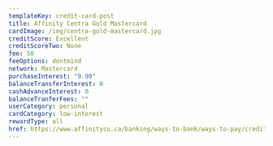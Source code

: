 ```yaml
---
templateKey: credit-card-post
title: Affinity Centra Gold Mastercard
cardImage: /img/centra-gold-mastercard.jpg
creditScore: Excellent
creditScoreTwo: None
fee: 50
feeOptions: dontmind
network: Mastercard
purchaseInterest: "9.90"
balanceTransferInterest: 0
cashAdvanceInterest: 0
balanceTranferFees: ""
userCategory: personal
cardCategory: low-interest
rewardType: all
href: https://www.affinitycu.ca/banking/ways-to-bank/ways-to-pay/credit-cards/personal-credit-cards
---
```


